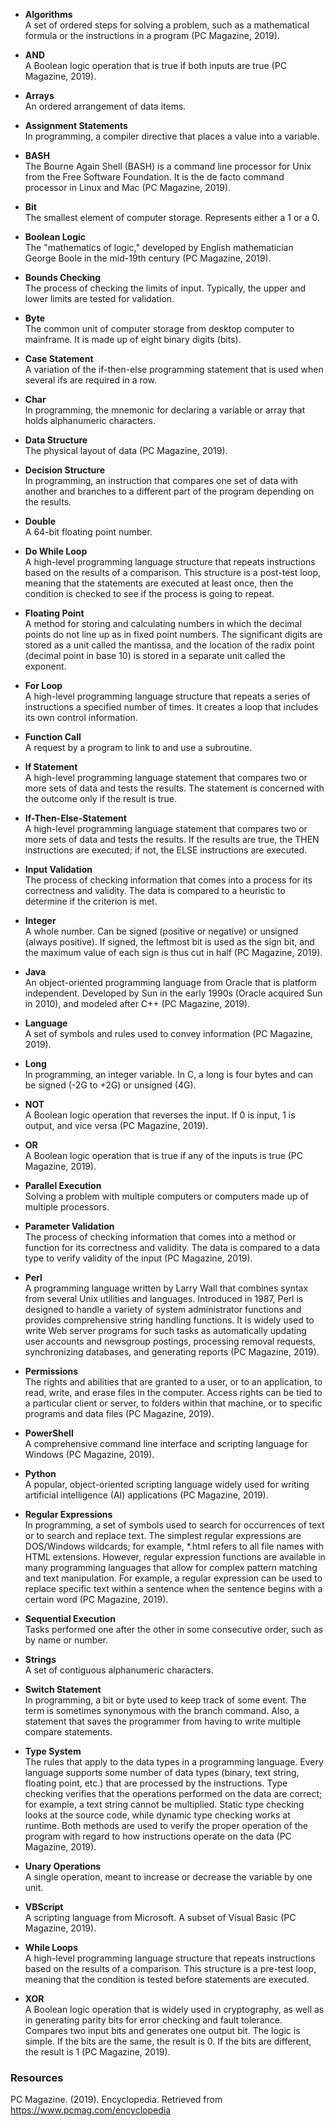 - **Algorithms**  
A set of ordered steps for solving a problem, such as a mathematical formula or the instructions in a program (PC Magazine, 2019).

- **AND**  
A Boolean logic operation that is true if both inputs are true (PC Magazine, 2019).

- **Arrays**  
An ordered arrangement of data items.

- **Assignment Statements**  
In programming, a compiler directive that places a value into a variable.

- **BASH**  
The Bourne Again Shell (BASH) is a command line processor for Unix from the Free Software Foundation. It is the de facto command processor in Linux and Mac (PC Magazine, 2019).

- **Bit**  
The smallest element of computer storage. Represents either a 1 or a 0.

- **Boolean Logic**  
The "mathematics of logic," developed by English mathematician George Boole in the mid-19th century (PC Magazine, 2019).

- **Bounds Checking**  
The process of checking the limits of input. Typically, the upper and lower limits are tested for validation.

- **Byte**  
The common unit of computer storage from desktop computer to mainframe. It is made up of eight binary digits (bits).

- **Case Statement**  
A variation of the if-then-else programming statement that is used when several ifs are required in a row.

- **Char**  
In programming, the mnemonic for declaring a variable or array that holds alphanumeric characters.

- **Data Structure**  
The physical layout of data (PC Magazine, 2019).

- **Decision Structure**  
In programming, an instruction that compares one set of data with another and branches to a different part of the program depending on the results.

- **Double**  
A 64-bit floating point number.

- **Do While Loop**  
A high-level programming language structure that repeats instructions based on the results of a comparison. This structure is a post-test loop, meaning that the statements are executed at least once, then the condition is checked to see if the process is going to repeat.

- **Floating Point**  
A method for storing and calculating numbers in which the decimal points do not line up as in fixed point numbers. The significant digits are stored as a unit called the mantissa, and the location of the radix point (decimal point in base 10) is stored in a separate unit called the exponent.

- **For Loop**  
A high-level programming language structure that repeats a series of instructions a specified number of times. It creates a loop that includes its own control information.

- **Function Call**  
A request by a program to link to and use a subroutine.

- **If Statement**  
A high-level programming language statement that compares two or more sets of data and tests the results. The statement is concerned with the outcome only if the result is true.

- **If-Then-Else-Statement**  
A high-level programming language statement that compares two or more sets of data and tests the results. If the results are true, the THEN instructions are executed; if not, the ELSE instructions are executed.

- **Input Validation**  
The process of checking information that comes into a process for its correctness and validity. The data is compared to a heuristic to determine if the criterion is met.

- **Integer**  
A whole number. Can be signed (positive or negative) or unsigned (always positive). If signed, the leftmost bit is used as the sign bit, and the maximum value of each sign is thus cut in half (PC Magazine, 2019).

- **Java**  
An object-oriented programming language from Oracle that is platform independent. Developed by Sun in the early 1990s (Oracle acquired Sun in 2010), and modeled after C++ (PC Magazine, 2019).

- **Language**  
A set of symbols and rules used to convey information (PC Magazine, 2019).

- **Long**  
In programming, an integer variable. In C, a long is four bytes and can be signed (-2G to +2G) or unsigned (4G).

- **NOT**  
A Boolean logic operation that reverses the input. If 0 is input, 1 is output, and vice versa (PC Magazine, 2019).

- **OR**  
A Boolean logic operation that is true if any of the inputs is true (PC Magazine, 2019).

- **Parallel Execution**  
Solving a problem with multiple computers or computers made up of multiple processors.

- **Parameter Validation**  
The process of checking information that comes into a method or function for its correctness and validity. The data is compared to a data type to verify validity of the input (PC Magazine, 2019).

- **Perl**  
A programming language written by Larry Wall that combines syntax from several Unix utilities and languages. Introduced in 1987, Perl is designed to handle a variety of system administrator functions and provides comprehensive string handling functions. It is widely used to write Web server programs for such tasks as automatically updating user accounts and newsgroup postings, processing removal requests, synchronizing databases, and generating reports (PC Magazine, 2019).

- **Permissions**  
The rights and abilities that are granted to a user, or to an application, to read, write, and erase files in the computer. Access rights can be tied to a particular client or server, to folders within that machine, or to specific programs and data files (PC Magazine, 2019).

- **PowerShell**  
A comprehensive command line interface and scripting language for Windows (PC Magazine, 2019).

- **Python**  
A popular, object-oriented scripting language widely used for writing artificial intelligence (AI) applications (PC Magazine, 2019).

- **Regular Expressions**  
In programming, a set of symbols used to search for occurrences of text or to search and replace text. The simplest regular expressions are DOS/Windows wildcards; for example, *.html refers to all file names with HTML extensions. However, regular expression functions are available in many programming languages that allow for complex pattern matching and text manipulation. For example, a regular expression can be used to replace specific text within a sentence when the sentence begins with a certain word (PC Magazine, 2019).

- **Sequential Execution**  
Tasks performed one after the other in some consecutive order, such as by name or number.

- **Strings**  
A set of contiguous alphanumeric characters.

- **Switch Statement**  
In programming, a bit or byte used to keep track of some event. The term is sometimes synonymous with the branch command. Also, a statement that saves the programmer from having to write multiple compare statements.

- **Type System**  
The rules that apply to the data types in a programming language. Every language supports some number of data types (binary, text string, floating point, etc.) that are processed by the instructions. Type checking verifies that the operations performed on the data are correct; for example, a text string cannot be multiplied. Static type checking looks at the source code, while dynamic type checking works at runtime. Both methods are used to verify the proper operation of the program with regard to how instructions operate on the data (PC Magazine, 2019).

- **Unary Operations**  
A single operation, meant to increase or decrease the variable by one unit.

- **VBScript**  
A scripting language from Microsoft. A subset of Visual Basic (PC Magazine, 2019).

- **While Loops**  
A high-level programming language structure that repeats instructions based on the results of a comparison. This structure is a pre-test loop, meaning that the condition is tested before statements are executed.

- **XOR**  
A Boolean logic operation that is widely used in cryptography, as well as in generating parity bits for error checking and fault tolerance. Compares two input bits and generates one output bit. The logic is simple. If the bits are the same, the result is 0. If the bits are different, the result is 1 (PC Magazine, 2019).

### Resources

PC Magazine. (2019). Encyclopedia. Retrieved from https://www.pcmag.com/encyclopedia